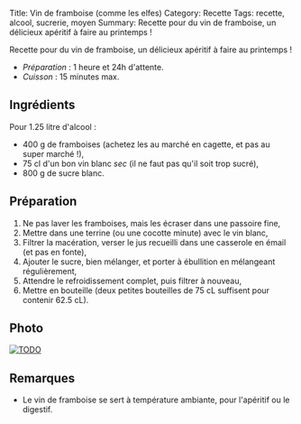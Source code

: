 Title: Vin de framboise (comme les elfes)
Category: Recette
Tags: recette, alcool, sucrerie, moyen
Summary: Recette pour du vin de framboise, un délicieux apéritif à faire au printemps !

Recette pour du vin de framboise, un délicieux apéritif à faire au printemps !

- *Préparation* : 1 heure et 24h d'attente.
- *Cuisson* : 15 minutes max.

## Ingrédients
Pour 1.25 litre d'alcool :

- 400 g de framboises (achetez les au marché en cagette, et pas au super marché !),
- 75 cl d'un bon vin blanc *sec* (il ne faut pas qu'il soit trop sucré),
- 800 g de sucre blanc.

## Préparation
1. Ne pas laver les framboises, mais les écraser dans une passoire fine,
2. Mettre dans une terrine (ou une cocotte minute) avec le vin blanc,
3. Filtrer la macération, verser le jus recueilli dans une casserole en émail (et pas en fonte),
4. Ajouter le sucre, bien mélanger, et porter à ébullition en mélangeant régulièrement,
5. Attendre le refroidissement complet, puis filtrer à nouveau,
6. Mettre en bouteille (deux petites bouteilles de 75 cL suffisent pour contenir 62.5 cL).

## Photo
[![TODO]({static}images/blank.png)](#)

## Remarques
- Le vin de framboise se sert à température ambiante, pour l'apéritif ou le digestif.
